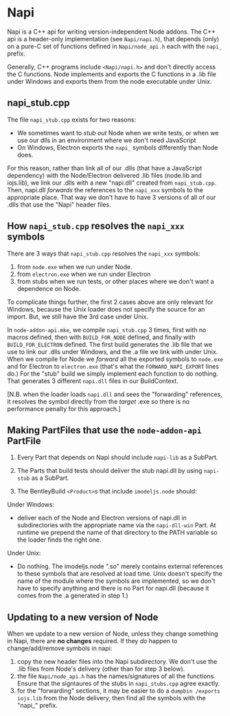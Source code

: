 # Napi

Napi is a C++ api for writing version-independent Node addons. The C++ api is a header-only implementation (see `Napi/napi.h`), that depends (only) on a pure-C set of functions defined in `Napi/node_api.h` each with the `napi_` prefix.

Generally, C++ programs include `<Napi/napi.h>` and don't directly access the C functions. Node implements and exports the C functions in a .lib file under Windows and exports them from the node executable under Unix.

## napi_stub.cpp

The file `napi_stub.cpp` exists for two reasons:

- We sometimes want to *stub out* Node when we write tests, or when we use our dlls in an environment where we don't need JavaScript
- On Windows, Electron exports the `napi_` symbols differently than Node does.

For this reason, rather than link all of our .dlls (that have a JavaScript dependency) with the Node/Electron delivered .lib files (node.lib and iojs.lib), we link our .dlls with a new "napi.dll" created from `napi_stub.cpp`. Then, napi.dll *forwards* the references to the `napi_xxx` symbols to the appropriate place. That way we don't have to have 3 versions of all of our .dlls that use the "Napi" header files.

## How `napi_stub.cpp` resolves the `napi_xxx` symbols

There are 3 ways that `napi_stub.cpp` resolves the `napi_xxx` symbols:

1. from `node.exe` when we run under Node.
2. from `electron.exe` when we run under Electron
3. from stubs when we run tests, or other places where we don't want a dependence on Node.

To complicate things further, the first 2 cases above are only relevant for Windows, because the Unix loader does not specify the source for an import. But, we still have the 3rd case under Unix.

In `node-addon-api.mke`, we compile `napi_stub.cpp` 3 times, first with no macros defined, then with `BUILD_FOR_NODE` defined, and finally with `BUILD_FOR_ELECTRON` defined. The first build generates the .lib file that we use to link our .dlls under Windows, and the .a file we link with under Unix. When we compile for Node we *forward* all the exported symbols to `node.exe` and for Electron to `electron.exe` (that's what the `FORWARD_NAPI_EXPORT` lines do.) For the "stub" build we simply implement each function to do nothing. That generates 3 different `napi.dll` files in our BuildContext.

[N.B. when the loader loads `napi.dll` and sees the "forwarding" references, it resolves the symbol directly from the *target* .exe so there is no performance penalty for this approach.]

## Making PartFiles that use the `node-addon-api` PartFile

1. Every Part that depends on Napi should include `napi-lib` as a SubPart.

2. The Parts that build tests should deliver the stub napi.dll by using `napi-stub` as a SubPart.

3. The BentleyBuild `<Product>`s that include `imodeljs.node` should:

Under Windows:

- deliver each of the Node and Electron versions of napi.dll in subdirectories with the appropriate name via the `napi-dll-win` Part. At runtime we prepend the name of that directory to the PATH variable so the loader finds the right one.

Under Unix:

- Do nothing. The imodeljs.node ".so" merely contains external references to these symbols that are resolved at load time. Unix doesn't specify the name of the module where the symbols are implemented, so we don't have to specify anything and there is no Part for napi.dll (because it comes from the .a generated in step 1.)

## Updating to a new version of Node

When we update to a new version of Node, unless they change something in Napi, there are **no changes** required. If they *do* happen to change/add/remove symbols in napi:

 1. copy the new header files into the Napi subdirectory. We don't use the .lib files from Node's delivery (other than for step 3 below).
 2. the file `Napi/node_api.h` has the names/signatures of all the functions. Ensure that the signtaures of the stubs in `napi_stubs.cpp` agree exactly.
 3. for the "forwarding" sections, it may be easier to do a `dumpbin /exports iojs.lib` from the Node delivery, then find all the symbols with the "napi_" prefix.
